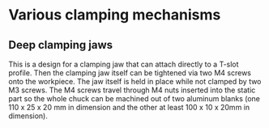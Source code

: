 # Various clamping mechanisms

## Deep clamping jaws

This is a design for a clamping jaw that can attach directly to
a T-slot profile. Then the clamping jaw itself can be tightened via
two M4 screws onto the workpiece. The jaw itself is held in place
while not clamped by two M3 screws. The M4 screws travel through M4
nuts inserted into the static part so the whole chuck can be machined
out of two aluminum blanks (one 110 x 25 x 20 mm in dimension and the
other at least 100 x 10 x 20mm in dimension).
